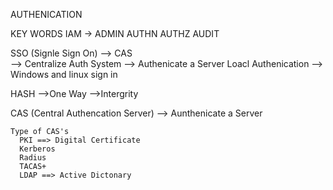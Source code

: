 AUTHENICATION

KEY WORDS
  IAM 
    -> ADMIN
       AUTHN
       AUTHZ
       AUDIT 

  SSO (Signle Sign On)
    --> CAS  
      --> Centralize Auth System 
        --> Authenicate a Server
  Loacl Authenication
    --> Windows and linux sign in

  HASH 
    -->One Way 
        -->Intergrity

  CAS (Central Authencation Server)
    --> Aunthenicate a Server

    Type of CAS's 
      PKI ==> Digital Certificate 
      Kerberos
      Radius 
      TACAS+
      LDAP ==> Active Dictonary 
      
